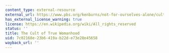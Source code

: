 ```yaml
---
content_type: external-resource
external_url: https://www.pbs.org/kenburns/not-for-ourselves-alone/cult-of-true-womanhood
has_external_license_warning: true
license: https://en.wikipedia.org/wiki/All_rights_reserved
status: ''
title: The Cult of True Womanhood
uid: 7c02168e-23b6-419a-b22d-e73e28e45658
wayback_url: ''
---
```

